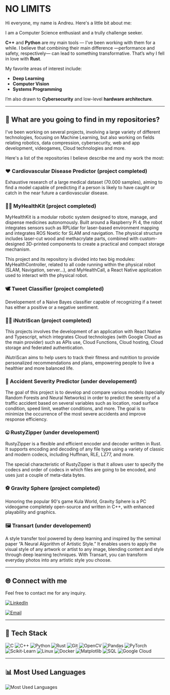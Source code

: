 # NO LIMITS

Hi everyone, my name is Andreu. Here's a little bit about me:

I am a Computer Science enthusiast and a trully challenge seeker.

**C++** and **Python** are my main tools — I've been working with them for a while.
I believe that combining their main difference —performance and safety, respectively— can lead to something transformative. That’s why I fell in love with **Rust**.

My favorite areas of interest include:

- **Deep Learning**  
- **Computer Vision**
- **Systems Programming**  

I’m also drawn to **Cybersecurity** and low-level **hardware architecture**.

---

## 🧐 What are you going to find in my repositories?

I've been working on several projects, involving a large variety of different technologies, focusing on Machine Learning, but also working on fields relating robotics, data compression, cybersecurity, web and app development, videogames, Cloud technologies and more.

Here's a list of the repositories I believe describe me and my work the most:

### ❤️ Cardiovascular Disease Predictor (project completed)

Exhaustive research of a large medical dataset (70.000 samples), aiming to find a model capable of predicting if a person is likely to have caught or catch in the near future a cardiovascular disease.

### 🤖💊 MyHealthKit (project completed)

MyHealthKit is a modular robotic system designed to store, manage, and dispense medicines autonomously. Built around a Raspberry Pi 4, the robot integrates sensors such as RPLidar for laser-based environment mapping and integrates ROS Noetic for SLAM and navigation. The physical structure includes laser-cut wood and methacrylate parts, combined with custom-designed 3D-printed components to create a practical and compact storage mechanism.

This project and its repository is divided into two big modules: MyHealthController, related to all code running within the physical robot (SLAM, Navigation, server...), and MyHealthCall, a React Native application used to interact with the physical robot.

### 🕊️ Tweet Classifier (project completed)

Developement of a Naive Bayes classifier capable of recognizing if a tweet has either a positive or a negative sentiment.

### 🏃‍♂️ iNutriScan (project completed)

This projects involves the development of an application with React Native and Typescript, which integrates Cloud technologies (with Google Cloud as the main provider) such as APIs use, Cloud Functions, Cloud hosting, Cloud storage and federated authentication.

iNutriScan aims to help users to track their fitness and nutrition to provide personalized recommendations and plans, empowering people to live a healthier and more balanced life.

### 🚗 Accident Severity Predictor (under developement)

The goal of this project is to develop and compare various models (specially Random Forests and Neural Networks) in order to predict the severity of a traffic accident based on several variables such as location, road surface condition, speed limit, weather conditions, and more. The goal is to minimize the occurrence of the most severe accidents and improve response efficiency.

### 🤐 RustyZipper (under developement)

RustyZipper is a flexible and efficient encoder and decoder written in Rust. It supports encoding and decoding of any file type using a variety of classic and modern codecs, including Huffman, RLE, LZ77, and more.

The special characteristic of RustyZipper is that it allows user to specify the codecs and order of codecs in which files are going to be encoded, and uses just a couple of meta-data bytes.

### ⚽ Gravity Sphere (project completed)

Honoring the popular 90's game Kula World, Gravity Sphere is a PC videogame completely open-source and written in C++, with enhanced playability and graphics.

### 🖼️ Transart (under developement)

A style transfer tool powered by deep learning and inspired by the seminal paper “A Neural Algorithm of Artistic Style.” It enables users to apply the visual style of any artwork or artist to any image, blending content and style through deep learning techniques. With Transart, you can transform everyday photos into any artistic style you choose.

---

## 🌐 Connect with me

Feel free to contact me for any inquiry.

<p align="left">
  <a href="https://www.linkedin.com/in/andreu-p/" target="_blank">
    <img src="https://img.shields.io/badge/LinkedIn-0A66C2?style=for-the-badge&logo=linkedin&logoColor=white" alt="LinkedIn"/>
  </a>
</p>
<p align="left">
  <a href="mailto:aplana16ins@gmail.com" target="_blank">
    <img src="https://img.shields.io/badge/Email-D14836?style=for-the-badge&logo=gmail&logoColor=white" alt="Email"/>
  </a>
</p>

---

## 🧰 Tech Stack

<p align="left">
  <img src="https://img.shields.io/badge/C-00599C?style=for-the-badge&logo=c&logoColor=white" alt="C"/>
  <img src="https://img.shields.io/badge/C++-00599C?style=for-the-badge&logo=c%2B%2B&logoColor=white" alt="C++"/>
  <img src="https://img.shields.io/badge/Python-3776AB?style=for-the-badge&logo=python&logoColor=white" alt="Python"/>
  <img src="https://img.shields.io/badge/Rust-000000?style=for-the-badge&logo=rust&logoColor=white" alt="Rust"/>
  <img src="https://img.shields.io/badge/Git-F05032?style=for-the-badge&logo=git&logoColor=white" alt="Git"/>
  <img src="https://img.shields.io/badge/OpenCV-5C3EE8?style=for-the-badge&logo=opencv&logoColor=white" alt="OpenCV"/>
  <img src="https://img.shields.io/badge/Pandas-150458?style=for-the-badge&logo=pandas&logoColor=white" alt="Pandas"/>
  <img src="https://img.shields.io/badge/PyTorch-EE4C2C?style=for-the-badge&logo=pytorch&logoColor=white" alt="PyTorch"/>
  <img src="https://img.shields.io/badge/scikit--learn-F7931E?style=for-the-badge&logo=scikit-learn&logoColor=white" alt="Scikit-Learn"/>
  <img src="https://img.shields.io/badge/Linux-FCC624?style=for-the-badge&logo=linux&logoColor=black" alt="Linux"/>
  <img src="https://img.shields.io/badge/Docker-2496ED?style=for-the-badge&logo=docker&logoColor=white" alt="Docker"/>
  <img src="https://img.shields.io/badge/Matplotlib-11557C?style=for-the-badge&logo=matplotlib&logoColor=white" alt="Matplotlib"/>
  <img src="https://img.shields.io/badge/SQL-4479A1?style=for-the-badge&logo=postgresql&logoColor=white" alt="SQL"/>
  <img src="https://img.shields.io/badge/Google%20Cloud-4285F4?style=for-the-badge&logo=googlecloud&logoColor=white" alt="Google Cloud"/>
</p>

---

## 📊 Most Used Languages

<!-- GitHub Stats Language Card -->
<p align="left">
  <img src="https://github-readme-stats.vercel.app/api/top-langs/?username=aandreu7&layout=compact&langs_count=10&hide=html" alt="Most Used Languages" />
</p>

